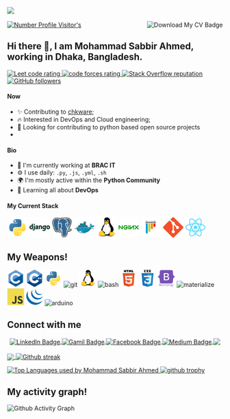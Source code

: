 

<!-- Assalamuwalaikum -->

<a src="https://github.com/msahmedme">
    <img src="https://scontent.fdac99-1.fna.fbcdn.net/v/t39.30808-6/276153283_1393023527813124_4821094672048273153_n.jpg?_nc_cat=105&ccb=1-7&_nc_sid=e3f864&_nc_ohc=uuFCZo5ARVgAX9t5eFP&tn=5bg66K8nR_ISHEwW&_nc_ht=scontent.fdac99-1.fna&oh=00_AT9gMF9y1y6wsDMz780uW3Nj8L3CVaLeR9xaiOzrwhYFSg&oe=63463A43"/>
</a>

<!-- ###########################################################################################################-->

<!--Profile View Counter & CV Download button-->

<p>
    <!-- Profile View Counter -->
    <a href="#" align="left">
        <img src="https://gpvc.arturio.dev/msahmedme" alt="Number Profile Visitor's" height=28>
    </a>
    <!-- CV Download Button-->
    <a href="https://github.com/msahmedme/msahmedme/raw/main/data/Mohammad%20Sabbir%20Ahmed's%20Resume.pdf"
        target="_blank">
        <img src="https://img.shields.io/badge/Checkout-MyCV-Green" alt="Download My CV Badge" height=28
            align="right">
    </a>
</p>

<!-- ###########################################################################################################-->

## Hi there 👋, I am Mohammad Sabbir Ahmed, working in Dhaka, Bangladesh.

<!-- ###########################################################################################################-->

<p align="left">
    <a href="https://leetcode.com/msahmedme/">
        <img src="https://cp-logo.vercel.app/leetcode/msahmedme" alt="Leet code rating" />
    </a>
    <a href="https://codeforces.com/profile/msahmedme">
        <img src="https://raw.githubusercontent.com/msahmedme/cf-stats/main/output/rating.svg"
            alt="code forces rating" />
    </a>
    <a href="https://stackoverflow.com/users/20088705/msahmedme">
        <img alt="Stack Overflow reputation"
            src="https://img.shields.io/stackexchange/stackoverflow/r/20088705?color=orange&label=reputation&logo=stackoverflow">
    </a>
    <a href="https://github.com/msahmedme?tab=followers">
        <img alt="GitHub followers" src="https://img.shields.io/github/followers/msahmedme?color=green&logo=github">
    </a>

</p>

<!-- ###########################################################################################################-->

#### Now

- ✨ Contributing to [chkware](https://github.com/chkware/cli);
- :fire: Interested in DevOps and Cloud engineering;
- :calendar: Looking for contributing to python based open source projects
- 
<!-- ###########################################################################################################-->

#### Bio

- 🏢 I'm currently working at **BRAC IT**
- ⚙️ I use daily: `.py`, `.js`, `.yml`, `.sh`
- 🌍 I'm mostly active within the **Python Community**
- 🌱 Learning all about **DevOps**
<!-- - 💬 Ping me about **Django**, **Python**, **Docker**, **RestAPIs**, **Keycloak** -->
<!-- - 📫 Reach me: [twitter.com/msahmedme/](https://twitter.com/) -->
<!-- - 📝 Checkout my [Resume](https://github.com/msahmedme/msahmedme/blob/main/data/Mohammad%20Sabbir%20Ahmed's%20Resume.pdf). -->

<!-- ###########################################################################################################-->

#### My Current Stack

<p>
    <img height="48" src="img/python-original.svg" alt="python"> 
    <img height="48" src="img/django-plain-wordmark.svg"alt="Django"> 
    <img height="48" src="img/postgresql-original.svg" alt="postgress"> 
    <img height="48" src="img/docker-original.svg" alt="Docker"> 
    <img height="48" src="img/linux-original.svg" alt="linux"> 
    <img height="48" src="img/nginx-original.svg" alt="nginx"> 
    <img height="48" src="img/pytest-original.svg" alt="pytest"> 
    <img height="48" src="img/git-original.svg" alt="git"> 
    <img height="48" src="img/react-original.svg" alt="react">
</p>


<!-- ###########################################################################################################-->

<div align="left">
    <!--Add virtual judge badges-->
</div>

<!-- ###########################################################################################################-->

<!--Tutorial: https://www.sitepoint.com/github-profile-readme/-->

<!-- ###########################################################################################################-->

<!-- Giphy Animation-->
<!-- <div id="header" align="center" >  -->
<!--   <img src="https://media.giphy.com/media/RJVw6tIfb2dIwTHFb0/giphy.gif" height=auto width=100%/> -->
<!-- </div> -->

<!-- ###########################################################################################################-->


## My Weapons!
<p align="left">
    <!-- C-icon -->
    <a href="https://www.cprogramming.com/" target="_blank" rel="noreferrer" style="text-decoration: none;">
        <img src="https://raw.githubusercontent.com/devicons/devicon/master/icons/c/c-original.svg" alt="c"
            width="40" height="40" />
    </a>
    <!-- C++-icon -->
    <a href="https://www.w3schools.com/cpp/" target="_blank" rel="noreferrer" style="text-decoration: none;">
        <img src="https://raw.githubusercontent.com/devicons/devicon/master/icons/cplusplus/cplusplus-original.svg"
            alt="cplusplus" width="40" height="40" />
    </a>
    <!-- Python-icon -->
    <a href="https://www.python.org" target="_blank" rel="noreferrer" style="text-decoration: none;">
        <img src="https://raw.githubusercontent.com/devicons/devicon/master/icons/python/python-original.svg"
            alt="python" width="40" height="40" />
    </a>
    <!-- git-icon -->
    <a href="https://git-scm.com/" target="_blank" rel="noreferrer" style="text-decoration: none;">
        <img src="https://www.vectorlogo.zone/logos/git-scm/git-scm-icon.svg" alt="git" width="40" height="40" />
    </a>
    <!-- Linux-icon -->
    <a href="https://www.linux.org/" target="_blank" rel="noreferrer" style="text-decoration: none;">
        <img src="https://raw.githubusercontent.com/devicons/devicon/master/icons/linux/linux-original.svg"
            alt="linux" width="40" height="40" />
    </a>
    <!-- Bash-icon -->
    <a href="https://www.gnu.org/software/bash/" target="_blank" rel="noreferrer" style="text-decoration: none;">
        <img src="https://www.vectorlogo.zone/logos/gnu_bash/gnu_bash-icon.svg" alt="bash" width="40" height="40" />
    </a>
    <!-- HTML5-icon -->
    <a href="https://www.w3.org/html/" target="_blank" rel="noreferrer" style="text-decoration: none;">
        <img src="https://raw.githubusercontent.com/devicons/devicon/master/icons/html5/html5-original-wordmark.svg"
            alt="html5" width="40" height="40" />
    </a>
    <!-- CSS3-icon -->
    <a href="https://www.w3schools.com/css/" target="_blank" rel="noreferrer" style="text-decoration: none;">
        <img src="https://raw.githubusercontent.com/devicons/devicon/master/icons/css3/css3-original-wordmark.svg"
            alt="css3" width="40" height="40" />
    </a>
    <!-- Bootstrap-icon -->
    <a href="https://getbootstrap.com" target="_blank" rel="noreferrer" style="text-decoration: none;">
        <img src="https://raw.githubusercontent.com/devicons/devicon/master/icons/bootstrap/bootstrap-plain-wordmark.svg"
            alt="bootstrap" width="40" height="40" />
    </a>
    <!-- MaterializeCSS-icon -->
    <a href="https://materializecss.com/" target="_blank" rel="noreferrer" style="text-decoration: none;">
        <img src="https://raw.githubusercontent.com/prplx/svg-logos/5585531d45d294869c4eaab4d7cf2e9c167710a9/svg/materialize.svg"
            alt="materialize" width="40" height="40" />
    </a>
    <!-- JavaScript-icon -->
    <a href="https://developer.mozilla.org/en-US/docs/Web/JavaScript" target="_blank" rel="noreferrer"
        style="text-decoration: none;">
        <img src="https://raw.githubusercontent.com/devicons/devicon/master/icons/javascript/javascript-original.svg"
            alt="javascript" width="40" height="40" />
    </a>
    <!-- jQuery-icon -->
    <a href="https://jquery.com/" target="_blank" rel="noreferrer" style="text-decoration: none;">
        <img src="https://raw.githubusercontent.com/devicons/devicon/master/icons/jquery/jquery-original.svg"
            alt="jQuery" width="40" height="40" />
    </a>
    <!-- Arduino-icon -->
    <a href="https://www.arduino.cc/" target="_blank" rel="noreferrer" style="text-decoration: none;">
        <img src="https://cdn.worldvectorlogo.com/logos/arduino-1.svg" alt="arduino" width="40" height="40" />
    </a>

</p>


<!-- ###########################################################################################################-->

## Connect with me

<div id="badges" align="center">
    <a href="https://www.linkedin.com/in/msahmedme/">
        <img align="center" src="https://shields.io/badge/LinkedIn-blue?logo=linkedin&logoColor=white&style=for-the-badge" alt="LinkedIn Badge" height=28 width=auto>
    </a>
    <a href="mailto:smsabbirahmedse.me@gmail.com">
        <img align="center" src="https://img.shields.io/badge/Gmail-D14836?style=for-the-badge&logo=gmail&logoColor=white" alt="Gamil Badge" height=28 width=auto>
    </a>
    <a href="https://www.facebook.com/msabbirahmedse/">
        <img align="center" src="https://shields.io/badge/Facebook-blue?logo=facebook&logoColor=white&style=for-the-badge" alt="Facebook Badge" height=28 width=auto>
    </a>
    <a href="https://medium.com/@msahmedme">
        <img align="center" src="https://shields.io/badge/Medium-black?logo=medium&logoColor=white&style=for-the-badge" alt="Medium Badge" height=28 width=auto>
    </a>
    <a href="https://twitter.com/msabbirahmedme">
        <img align="center" src="https://img.shields.io/badge/twitter-%231DA1F2.svg?&style=for-the-badge&logo=twitter&logoColor=white" height=28>
    </a>
</div>
<br>


<!-- ###########################################################################################################-->


<!-- ## My Cards -->

<a href="#">
    <img align="center" src="https://github-readme-stats.vercel.app/api?username=msahmedme&show_icons=true&theme=radical" width=420 height=auto />
</a>
<a href="https://github-readme-streak-stats.herokuapp.com">
    <img align="center" alt="Github streak" src="https://github-readme-streak-stats.herokuapp.com/?user=msahmedme&theme=radical" width=420 height=auto />
</a>

<!-- ###########################################################################################################-->
<!-- ## My Github Trophies! -->

<!--  <summary>:zap: Most Used Languages</summary> -->
<div>
    <p>
        <a href="https://github-readme-stats.vercel.app/api/top-langs/">
            <img alt="Top Languages used by Mohammad Sabbir Ahmed" src="https://github-readme-stats.vercel.app/api/top-langs/?username=msahmedme&theme=radical" width=346 height=auto />
        </a>
        <a href="https://github.com/ryo-ma/github-profile-trophy">
            <img alt="github trophy" src="https://github-profile-trophy.vercel.app/?username=msahmedme&row=2&column=3&theme=radical" width=494 height=auto />
        </a>
    </p>
</div>

<!-- ###########################################################################################################-->


<!-- Github activitiy graph -->
## My activity graph!
<a>
    <img src="https://activity-graph.herokuapp.com/graph?username=msahmedme&bg_color=16213E&color=D3DBFF&line=533483&point=FEB139&area=true&hide_border=false"
        alt="Github Activity Graph" />
</a>

</div>

